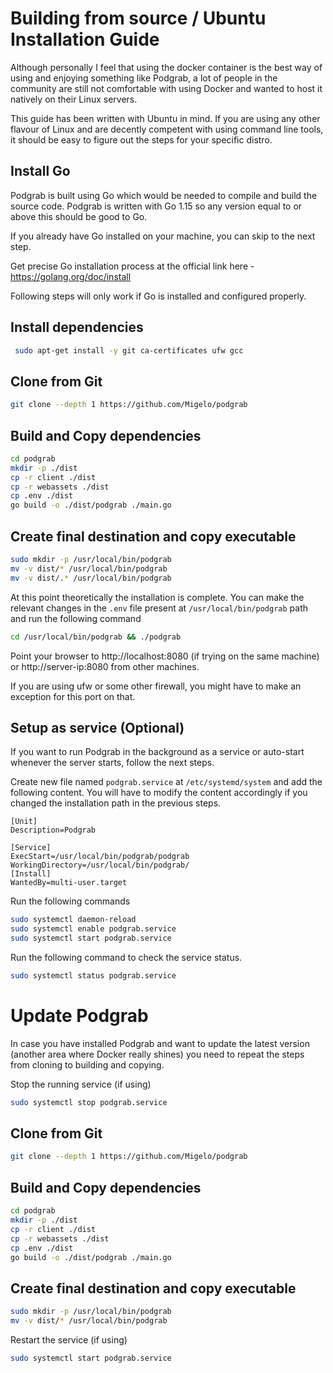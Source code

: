 #  Building from source / Ubuntu Installation Guide 

Although personally I feel that using the docker container is the best way of using and enjoying something like Podgrab, a lot of people in the community are still not comfortable with using Docker and wanted to host it natively on their Linux servers.

This guide has been written with Ubuntu in mind. If you are using any other flavour of Linux and are decently competent with using command line tools, it should be easy to figure out the steps for your specific distro. 

## Install Go

Podgrab is built using Go which would be needed to compile and build the source code. Podgrab is written with Go 1.15 so any version equal to or above this should be good to Go. 

If you already have Go installed on your machine, you can skip to the next step.

Get precise Go installation process at the official link here - https://golang.org/doc/install

Following steps will only work if Go is installed and configured properly.

## Install dependencies

``` bash
 sudo apt-get install -y git ca-certificates ufw gcc
```

## Clone from Git

``` bash
git clone --depth 1 https://github.com/Migelo/podgrab
```

## Build and Copy dependencies

``` bash
cd podgrab
mkdir -p ./dist
cp -r client ./dist
cp -r webassets ./dist
cp .env ./dist
go build -o ./dist/podgrab ./main.go
```

## Create final destination and copy executable
``` bash
sudo mkdir -p /usr/local/bin/podgrab
mv -v dist/* /usr/local/bin/podgrab
mv -v dist/.* /usr/local/bin/podgrab
```

At this point theoretically the installation is complete. You can make the relevant changes in the ```.env``` file present at ```/usr/local/bin/podgrab``` path and run the following command 

``` bash
cd /usr/local/bin/podgrab && ./podgrab
```

Point your browser to http://localhost:8080 (if trying on the same machine) or http://server-ip:8080 from other machines.

If you are using ufw or some other firewall, you might have to make an exception for this port on that.

## Setup as service (Optional)

If you want to run Podgrab in the background as a service or auto-start whenever the server starts, follow the next steps.

Create new file named ```podgrab.service``` at ```/etc/systemd/system``` and add the following content. You will have to modify the content accordingly if you changed the installation path in the previous steps.


``` unit
[Unit]
Description=Podgrab

[Service]
ExecStart=/usr/local/bin/podgrab/podgrab
WorkingDirectory=/usr/local/bin/podgrab/
[Install]
WantedBy=multi-user.target
```

Run the following commands 
``` bash
sudo systemctl daemon-reload
sudo systemctl enable podgrab.service
sudo systemctl start podgrab.service
```

Run the following command to check the service status.

``` bash
sudo systemctl status podgrab.service
```

# Update Podgrab

In case you have installed Podgrab and want to update the latest version (another area where Docker really shines) you need to repeat the steps from cloning to building and copying.

Stop the running service (if using)
``` bash
sudo systemctl stop podgrab.service
```

## Clone from Git

``` bash
git clone --depth 1 https://github.com/Migelo/podgrab
```

## Build and Copy dependencies

``` bash
cd podgrab
mkdir -p ./dist
cp -r client ./dist
cp -r webassets ./dist
cp .env ./dist
go build -o ./dist/podgrab ./main.go
```

## Create final destination and copy executable
``` bash
sudo mkdir -p /usr/local/bin/podgrab
mv -v dist/* /usr/local/bin/podgrab
```

Restart the service (if using)
``` bash
sudo systemctl start podgrab.service
```
